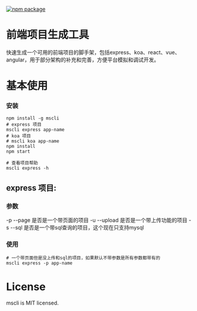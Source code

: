 [![npm package](https://img.shields.io/npm/v/mscli.svg)](https://www.npmjs.com/package/mscli)

# 前端项目生成工具
快速生成一个可用的前端项目的脚手架，包括express、koa、react、vue、angular，用于部分架构的补充和完善，方便平台模拟和调试开发。

# 基本使用

### 安装
```shell
npm install -g mscli
# express 项目
mscli express app-name
# koa 项目
# mscli koa app-name
npm install
npm start

# 查看项目帮助
mscli express -h
```

## express 项目:

### 参数
-p --page 是否是一个带页面的项目
-u --upload 是否是一个带上传功能的项目
-s --sql 是否是一个带sql查询的项目，这个现在只支持mysql

### 使用

```shell
# 一个带页面但是没上传和sql的项目，如果默认不带参数是所有参数都带有的
mscli express -p app-name
```

# License
mscli is MIT licensed.